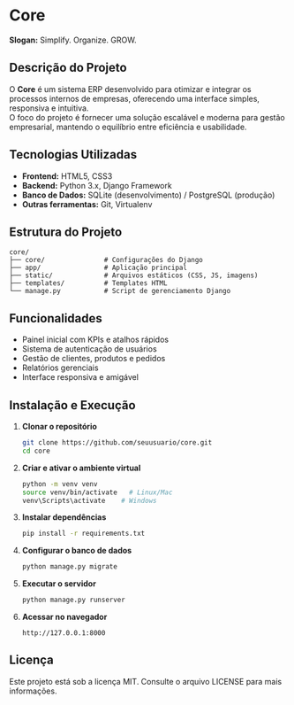 # Core

**Slogan:** Simplify. Organize. GROW.

## Descrição do Projeto

O **Core** é um sistema ERP desenvolvido para otimizar e integrar os processos internos de empresas, oferecendo uma interface simples, responsiva e intuitiva.  
O foco do projeto é fornecer uma solução escalável e moderna para gestão empresarial, mantendo o equilíbrio entre eficiência e usabilidade.

## Tecnologias Utilizadas

- **Frontend:** HTML5, CSS3  
- **Backend:** Python 3.x, Django Framework  
- **Banco de Dados:** SQLite (desenvolvimento) / PostgreSQL (produção)  
- **Outras ferramentas:** Git, Virtualenv

## Estrutura do Projeto

```
core/
├── core/               # Configurações do Django
├── app/                # Aplicação principal
├── static/             # Arquivos estáticos (CSS, JS, imagens)
├── templates/          # Templates HTML
└── manage.py           # Script de gerenciamento Django
```

## Funcionalidades

- Painel inicial com KPIs e atalhos rápidos
- Sistema de autenticação de usuários
- Gestão de clientes, produtos e pedidos
- Relatórios gerenciais
- Interface responsiva e amigável

## Instalação e Execução

1. **Clonar o repositório**
   ```bash
   git clone https://github.com/seuusuario/core.git
   cd core
   ```

2. **Criar e ativar o ambiente virtual**
   ```bash
   python -m venv venv
   source venv/bin/activate   # Linux/Mac
   venv\Scripts\activate    # Windows
   ```

3. **Instalar dependências**
   ```bash
   pip install -r requirements.txt
   ```

4. **Configurar o banco de dados**
   ```bash
   python manage.py migrate
   ```

5. **Executar o servidor**
   ```bash
   python manage.py runserver
   ```

6. **Acessar no navegador**
   ```
   http://127.0.0.1:8000
   ```

## Licença

Este projeto está sob a licença MIT. Consulte o arquivo LICENSE para mais informações.

